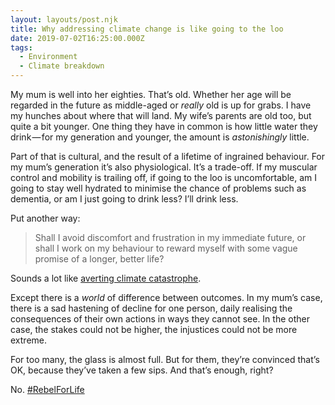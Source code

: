 ```yaml
---
layout: layouts/post.njk
title: Why addressing climate change is like going to the loo
date: 2019-07-02T16:25:00.000Z
tags:
  - Environment
  - Climate breakdown
---
```

My mum is well into her eighties. That’s old. Whether her age will be regarded in the future as middle-aged or _really_ old is up for grabs. I have my hunches about where that will land. My wife’s parents are old too, but quite a bit younger. One thing they have in common is how little water they drink — for my generation and younger, the amount is _astonishingly_ little.

Part of that is cultural, and the result of a lifetime of ingrained behaviour. For my mum’s generation it’s also physiological. It’s a trade-off. If my muscular control and mobility is trailing off, if going to the loo is uncomfortable, am I going to stay well hydrated to minimise the chance of problems such as dementia, or am I just going to drink less? I’ll drink less.

Put another way: 

> Shall I avoid discomfort and frustration in my immediate future, or shall I work on my behaviour to reward myself with some vague promise of a longer, better life?

Sounds a lot like [averting climate catastrophe](https://www.bbc.co.uk/programmes/m00049b1).

Except there is a _world_ of difference between outcomes. In my mum’s case, there is a sad hastening of decline for one person, daily realising the consequences of their own actions in ways they cannot see. In the other case, the stakes could not be higher, the injustices could not be more extreme.

For too many, the glass is almost full. But for them, they’re convinced that’s OK, because they’ve taken a few sips. And that’s enough, right?

No. [#RebelForLife](https://rebellion.earth/)
